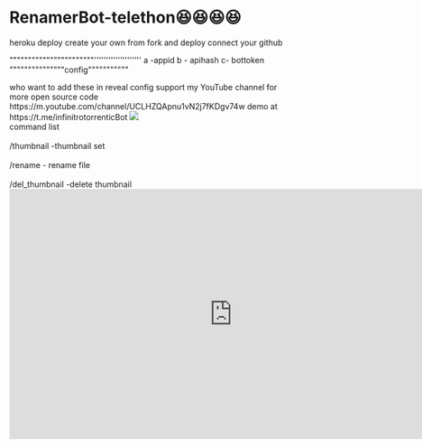 # RenamerBot-telethon😆😆😆😆
heroku deploy create your own from fork and deploy connect your github
<p>
"""""""""""""""""""""""''''''''''''''''''''
a -appid
b - apihash 
c- bottoken """""""""""""""config"""""""""""
  </p>
who want to add these in reveal config
support my YouTube channel for more open source code 
https://m.youtube.com/channel/UCLHZQApnu1vN2j7fKDgv74w
demo at https://t.me/infinitrotorrenticBot
<img src="hub.com/Nirmalraj10567/zee5-dl-bot/raw/main/Download/2020-11-29_13_24_35.jpg"></img>
<br>command list</br>
<br>/thumbnail  -thumbnail set</br>
<br>/rename - rename file</br>
<br>/del_thumbnail -delete thumbnail</br>
<iframe frameborder="0" scrolling="no" marginheight="0" marginwidth="0"width="788.54" height="443" type="text/html" src="https://www.youtube.com/embed/3Ulfyo3ZFm4?autoplay=1&fs=1&iv_load_policy=3&showinfo=0&rel=0&cc_load_policy=0&start=0&end=0&origin=https://youtubeembedcode.com"></iframe>
